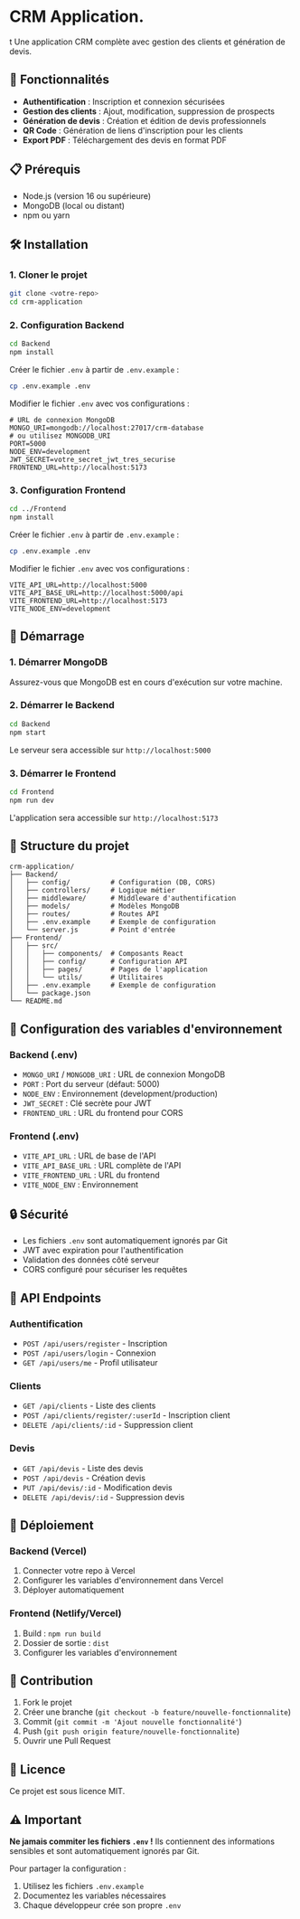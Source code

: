# CRM Application.
t
Une application CRM complète avec gestion des clients et génération de devis.

## 🚀 Fonctionnalités

- **Authentification** : Inscription et connexion sécurisées
- **Gestion des clients** : Ajout, modification, suppression de prospects
- **Génération de devis** : Création et édition de devis professionnels
- **QR Code** : Génération de liens d'inscription pour les clients
- **Export PDF** : Téléchargement des devis en format PDF

## 📋 Prérequis

- Node.js (version 16 ou supérieure)
- MongoDB (local ou distant)
- npm ou yarn

## 🛠️ Installation

### 1. Cloner le projet
```bash
git clone <votre-repo>
cd crm-application
```

### 2. Configuration Backend

```bash
cd Backend
npm install
```

Créer le fichier `.env` à partir de `.env.example` :
```bash
cp .env.example .env
```

Modifier le fichier `.env` avec vos configurations :
```env
# URL de connexion MongoDB
MONGO_URI=mongodb://localhost:27017/crm-database
# ou utilisez MONGODB_URI
PORT=5000
NODE_ENV=development
JWT_SECRET=votre_secret_jwt_tres_securise
FRONTEND_URL=http://localhost:5173
```

### 3. Configuration Frontend

```bash
cd ../Frontend
npm install
```

Créer le fichier `.env` à partir de `.env.example` :
```bash
cp .env.example .env
```

Modifier le fichier `.env` avec vos configurations :
```env
VITE_API_URL=http://localhost:5000
VITE_API_BASE_URL=http://localhost:5000/api
VITE_FRONTEND_URL=http://localhost:5173
VITE_NODE_ENV=development
```

## 🚀 Démarrage

### 1. Démarrer MongoDB
Assurez-vous que MongoDB est en cours d'exécution sur votre machine.

### 2. Démarrer le Backend
```bash
cd Backend
npm start
```
Le serveur sera accessible sur `http://localhost:5000`

### 3. Démarrer le Frontend
```bash
cd Frontend
npm run dev
```
L'application sera accessible sur `http://localhost:5173`

## 📁 Structure du projet

```
crm-application/
├── Backend/
│   ├── config/          # Configuration (DB, CORS)
│   ├── controllers/     # Logique métier
│   ├── middleware/      # Middleware d'authentification
│   ├── models/          # Modèles MongoDB
│   ├── routes/          # Routes API
│   ├── .env.example     # Exemple de configuration
│   └── server.js        # Point d'entrée
├── Frontend/
│   ├── src/
│   │   ├── components/  # Composants React
│   │   ├── config/      # Configuration API
│   │   ├── pages/       # Pages de l'application
│   │   └── utils/       # Utilitaires
│   ├── .env.example     # Exemple de configuration
│   └── package.json
└── README.md
```

## 🔧 Configuration des variables d'environnement

### Backend (.env)
- `MONGO_URI` / `MONGODB_URI` : URL de connexion MongoDB
- `PORT` : Port du serveur (défaut: 5000)
- `NODE_ENV` : Environnement (development/production)
- `JWT_SECRET` : Clé secrète pour JWT
- `FRONTEND_URL` : URL du frontend pour CORS

### Frontend (.env)
- `VITE_API_URL` : URL de base de l'API
- `VITE_API_BASE_URL` : URL complète de l'API
- `VITE_FRONTEND_URL` : URL du frontend
- `VITE_NODE_ENV` : Environnement

## 🔒 Sécurité

- Les fichiers `.env` sont automatiquement ignorés par Git
- JWT avec expiration pour l'authentification
- Validation des données côté serveur
- CORS configuré pour sécuriser les requêtes

## 📝 API Endpoints

### Authentification
- `POST /api/users/register` - Inscription
- `POST /api/users/login` - Connexion
- `GET /api/users/me` - Profil utilisateur

### Clients
- `GET /api/clients` - Liste des clients
- `POST /api/clients/register/:userId` - Inscription client
- `DELETE /api/clients/:id` - Suppression client

### Devis
- `GET /api/devis` - Liste des devis
- `POST /api/devis` - Création devis
- `PUT /api/devis/:id` - Modification devis
- `DELETE /api/devis/:id` - Suppression devis

## 🚀 Déploiement

### Backend (Vercel)
1. Connecter votre repo à Vercel
2. Configurer les variables d'environnement dans Vercel
3. Déployer automatiquement

### Frontend (Netlify/Vercel)
1. Build : `npm run build`
2. Dossier de sortie : `dist`
3. Configurer les variables d'environnement

## 🤝 Contribution

1. Fork le projet
2. Créer une branche (`git checkout -b feature/nouvelle-fonctionnalite`)
3. Commit (`git commit -m 'Ajout nouvelle fonctionnalité'`)
4. Push (`git push origin feature/nouvelle-fonctionnalite`)
5. Ouvrir une Pull Request

## 📄 Licence

Ce projet est sous licence MIT.

## ⚠️ Important

**Ne jamais commiter les fichiers `.env` !** Ils contiennent des informations sensibles et sont automatiquement ignorés par Git.

Pour partager la configuration :
1. Utilisez les fichiers `.env.example`
2. Documentez les variables nécessaires
3. Chaque développeur crée son propre `.env`
